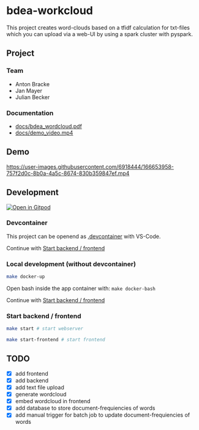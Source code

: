 # bdea-workcloud

This project creates word-clouds based on a tfidf calculation for txt-files which you can upload via a web-UI by using a spark cluster with pyspark.

## Project

### Team

* Anton Bracke
* Jan Mayer
* Julian Becker

### Documentation

- [docs/bdea_wordcloud.pdf](docs/bdea_wordcloud.pdf)
- [docs/demo_video.mp4](docs/demo_video.mp4)

## Demo

https://user-images.githubusercontent.com/6918444/166653958-757f2d0c-8b0a-4a5c-8674-830b359847ef.mp4

## Development

[![Open in Gitpod](https://gitpod.io/button/open-in-gitpod.svg)](https://gitpod.io/#https://github.com/anbraten/bdea-wordcloud)

### Devcontainer

This project can be openend as [.devcontainer](https://code.visualstudio.com/docs/remote/containers) with VS-Code.

Continue with [Start backend / frontend](#start-backend--frontend)

### Local development (without devcontainer)

```bash
make docker-up
```

Open bash inside the app container with: `make docker-bash`

Continue with [Start backend / frontend](#start-backend--frontend)

### Start backend / frontend

```bash
make start # start webserver

make start-frontend # start frontend
```

## TODO
- [x] add frontend
- [x] add backend
- [x] add text file upload
- [x] generate wordcloud
- [x] embed wordcloud in frontend
- [x] add database to store document-frequiencies of words
- [x] add manual trigger for batch job to update document-frequiencies of words
